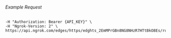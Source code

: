 
###### Example Request
```curl \
-H "Authorization: Bearer {API_KEY}" \
-H "Ngrok-Version: 2" \
https://api.ngrok.com/edges/https/edghts_2EmMPrGBn8NG8NHzR7HTtBkO8Es/routes/edghtsrt_2EmMPs64mKAMDKH2kS1TX9pgVFB/backend
